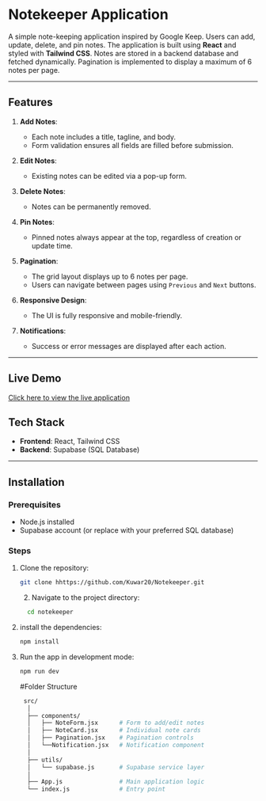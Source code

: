 # Notekeeper Application

A simple note-keeping application inspired by Google Keep. Users can add, update, delete, and pin notes. The application is built using **React** and styled with **Tailwind CSS**. Notes are stored in a backend database and fetched dynamically. Pagination is implemented to display a maximum of 6 notes per page.

---

## **Features**
1. **Add Notes**:
   - Each note includes a title, tagline, and body.
   - Form validation ensures all fields are filled before submission.

2. **Edit Notes**:
   - Existing notes can be edited via a pop-up form.

3. **Delete Notes**:
   - Notes can be permanently removed.

4. **Pin Notes**:
   - Pinned notes always appear at the top, regardless of creation or update time.

5. **Pagination**:
   - The grid layout displays up to 6 notes per page.
   - Users can navigate between pages using `Previous` and `Next` buttons.

6. **Responsive Design**:
   - The UI is fully responsive and mobile-friendly.

7. **Notifications**:
   - Success or error messages are displayed after each action.

---

## **Live Demo**
[Click here to view the live application](https://notekeeper-liard.vercel.app/)

## **Tech Stack**
- **Frontend**: React, Tailwind CSS
- **Backend**: Supabase (SQL Database)

---

## **Installation**

### **Prerequisites**
- Node.js installed
- Supabase account (or replace with your preferred SQL database)

### **Steps**
1. Clone the repository:
   ```bash
   git clone hhttps://github.com/Kuwar20/Notekeeper.git
   ```
   2. Navigate to the project directory:

   ```bash
     cd notekeeper
    ```
   
3. install the dependencies:
      ```bash
   npm install
    ```
4. Run the app in development mode:
      ```bash
    npm run dev
    ```

    #Folder Structure

    ```bash
     src/
      │
      ├── components/
      │   ├── NoteForm.jsx      # Form to add/edit notes
      │   ├── NoteCard.jsx      # Individual note cards
      │   ├── Pagination.jsx    # Pagination controls
      │   └──Notification.jsx   # Notification component
      │
      ├── utils/
      │   └── supabase.js       # Supabase service layer
      │
      ├── App.js                # Main application logic
      └── index.js              # Entry point

    ```